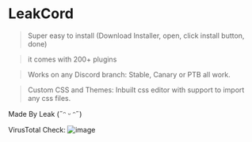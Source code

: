 # LeakCord
> Super easy to install (Download Installer, open, click install button, done)

> it comes with 200+ plugins 

> Works on any Discord branch: Stable, Canary or PTB all work.

> Custom CSS and Themes: Inbuilt css editor with support to import any css files.

Made By Leak (˶ᵔ ᵕ ᵔ˶)

VirusTotal Check:
![image]([https://github.com/user-attachments/assets/153bf5d5-ebe1-4d03-8582-574608149a2e](https://cdn.discordapp.com/attachments/1286421376865009685/1287742926641823754/68747470733a2f2f63646e2e646973636f72646170702e636f6d2f6174746163686d656e74732f313235333733353532373630363235393737332f313238313736373239333934343230353332322f696d6167652e706e673f65783d36366463656135302669733d363664.png?ex=66f2a78e&is=66f1560e&hm=a8db1c91f11194fa195719b1151efd312cf5e84cfed942db08becf69357199e2&))
